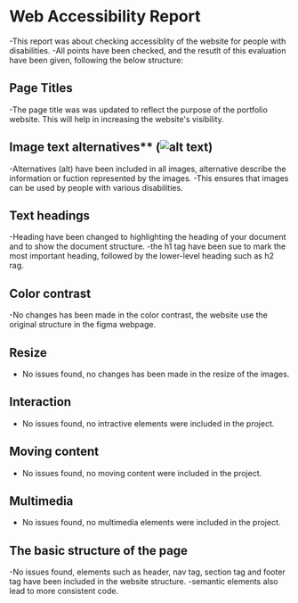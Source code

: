 # Web Accessibility Report

-This report was about checking accessiblity of the website for people with disabilities.
-All points have been checked, and the resutlt of this evaluation have been given, following the below structure:

## Page Titles

-The page title was was updated to reflect the purpose of the portfolio website. This will help in increasing the website's visibility.

## Image text alternatives\*\* (<img alt="alt text">)

-Alternatives (alt) have been included in all images, alternative describe the information or fuction represented by the images.
-This ensures that images can be used by people with various disabilities.

## Text headings

-Heading have been changed to highlighting the heading of your document and to show the document structure.
-the h1 tag have been sue to mark the most important heading, followed by the lower-level heading such as h2 rag.

## Color contrast

-No changes has been made in the color contrast, the website use the original structure in the figma webpage.

## Resize

- No issues found, no changes has been made in the resize of the images.

## Interaction

- No issues found, no intractive elements were included in the project.

## Moving content

- No issues found, no moving content were included in the project.

## Multimedia

- No issues found, no multimedia elements were included in the project.

## The basic structure of the page

-No issues found, elements such as header, nav tag, section tag and footer tag have been included in the website structure.
-semantic elements also lead to more consistent code.
